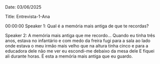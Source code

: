 Date: 03/06/2025

Title: Entrevista-1-Ana

00:00:00 
Speaker 1: Qual é a memória mais antiga de que te recordas? 

Speaker 2: A memória mais antiga que me recordo... Quando 
eu tinha três anos, estava no infantário e com medo da freira fugi para a sala ao lado onde estava 
o meu irmão mais velho que na altura tinha cinco e para a educadora dele não me ver eu escondi-me 
debaixo da mesa dele E fiquei ali durante horas. É esta a memória mais antiga que eu guardo.  
